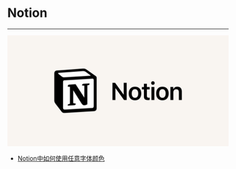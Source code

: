 # Notion

---

![Notion](./images/title.webp)

- [Notion中如何使用任意字体颜色](/repository/Tools/Notion/docs/Notion中如何使用任意字体颜色.md#notion中如何使用任意字体颜色)